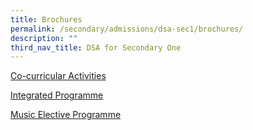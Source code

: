 ```yaml
---
title: Brochures
permalink: /secondary/admissions/dsa-sec1/brochures/
description: ""
third_nav_title: DSA for Secondary One
---
```


[Co-curricular Activities](https://issuu.com/mgsedu/docs/brochure_cca_12_may_21_)  
  
[Integrated Programme](https://issuu.com/mgsedu/docs/brochure_-_ip)  
  
[Music Elective Programme](https://issuu.com/mgsedu/docs/brochure_-_mep_24_mar_21_)